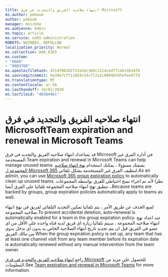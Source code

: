 ```yaml
---
title: انتهاء صلاحيه الفريق والتجديد في فرق Microsoft
ms.author: pebaum
author: pebaum
manager: mnirkhe
ms.audience: Admin
ms.topic: article
ms.service: o365-administration
ROBOTS: NOINDEX, NOFOLLOW
localization_priority: Normal
ms.collection: Adm_O365
ms.custom:
- "6666"
- "9003760"
ms.openlocfilehash: 4514f06282f33a5dc360c2214cedf714633b34f0
ms.sourcegitcommit: 9a39e7cff11854c54c717a2c0094bfdfefee4ffd
ms.translationtype: MT
ms.contentlocale: ar-SA
ms.lasthandoff: 10/01/2020
ms.locfileid: "48364461"
---
```

# <a name="team-expiration-and-renewal-in-microsoft-teams"></a><span data-ttu-id="12d9e-102">انتهاء صلاحيه الفريق والتجديد في فرق Microsoft</span><span class="sxs-lookup"><span data-stu-id="12d9e-102">Team expiration and renewal in Microsoft Teams</span></span>

<span data-ttu-id="12d9e-103">قد يساعدك انتهاء صلاحيه الفريق والتجديد في فرق Microsoft في أداره الفرق غير المستخدمة.</span><span class="sxs-lookup"><span data-stu-id="12d9e-103">Team expiration and renewal in Microsoft Teams can help manage unused teams.</span></span> <span data-ttu-id="12d9e-104">بصفتك مسؤولا ، يمكنك استخدام  [نهج انتهاء صلاحيه المجموعة ل Microsoft 365](https://docs.microsoft.com/microsoft-365/admin/create-groups/office-365-groups-expiration-policy)  لتنظيف الفرق غير المستخدمة بشكل تلقائي.</span><span class="sxs-lookup"><span data-stu-id="12d9e-104">As an admin, you can use  [Microsoft 365 group expiration policy](https://docs.microsoft.com/microsoft-365/admin/create-groups/office-365-groups-expiration-policy)  to automatically clean up unused teams.</span></span> <span data-ttu-id="12d9e-105">نظرا لأنه تم اجراء نسخ احتياطي للفرق بواسطة المجموعات ، تنطبق نهج انتهاء صلاحيه المجموعة تلقائيا علي الفرق أيضا.</span><span class="sxs-lookup"><span data-stu-id="12d9e-105">Because teams are backed by groups, group expiration policies automatically apply to teams as well.</span></span>

<span data-ttu-id="12d9e-106">لمنع الحذف عن طريق الأمر ، يتم تلقائيا تمكين التجديد التلقائي لفريق في نهج انتهاء صلاحيه المجموعة.</span><span class="sxs-lookup"><span data-stu-id="12d9e-106">To prevent accidental deletion, auto-renewal is automatically enabled for a team in the group expiration policy.</span></span> <span data-ttu-id="12d9e-107">عند اعداد نهج انتهاء صلاحيه المجموعة ، سيتم تلقائيا زيارة اي فريق لديه قناه واحده علي الأقل من اي عضو في الفريق قبل ان يتم تجديد تاريخ انتهاء الصلاحية الخاص به بدون اي تدخل يدوي من مالك الفريق.</span><span class="sxs-lookup"><span data-stu-id="12d9e-107">When the group expiration policy is set up, any team that has at least one channel visit from any team member before its expiration date is automatically renewed without any manual intervention from the team owner.</span></span>  

<span data-ttu-id="12d9e-108">راجع  [انتهاء صلاحيه الفريق والتجديد في فرق Microsoft](https://docs.microsoft.com/microsoftteams/team-expiration-renewal)  للحصول علي مزيد من المعلومات.</span><span class="sxs-lookup"><span data-stu-id="12d9e-108">See  [Team expiration and renewal in Microsoft Teams](https://docs.microsoft.com/microsoftteams/team-expiration-renewal)  for more information.</span></span>
